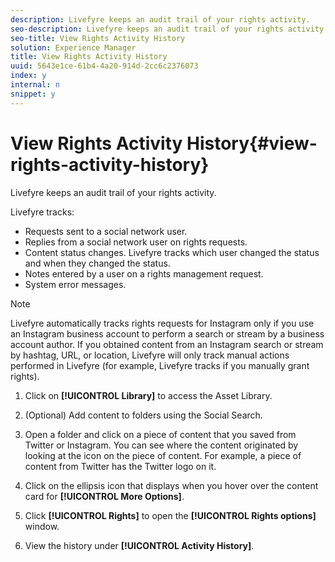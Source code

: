 ```yaml
---
description: Livefyre keeps an audit trail of your rights activity.
seo-description: Livefyre keeps an audit trail of your rights activity.
seo-title: View Rights Activity History
solution: Experience Manager
title: View Rights Activity History
uuid: 5643e1ce-61b4-4a20-914d-2cc6c2376073
index: y
internal: n
snippet: y
---
```


# View Rights Activity History{#view-rights-activity-history}

Livefyre keeps an audit trail of your rights activity.

Livefyre tracks:

* Requests sent to a social network user.
* Replies from a social network user on rights requests.
* Content status changes. Livefyre tracks which user changed the status and when they changed the status. 
* Notes entered by a user on a rights management request.
* System error messages.

>[!NOTE]
>
>Livefyre automatically tracks rights requests for Instagram only if you use an Instagram business account to perform a search or stream by a business account author. If you obtained content from an Instagram search or stream by hashtag, URL, or location, Livefyre will only track manual actions performed in Livefyre (for example, Livefyre tracks if you manually grant rights).

1. Click on **[!UICONTROL Library]** to access the Asset Library.
1. (Optional) Add content to folders using the Social Search.
1. Open a folder and click on a piece of content that you saved from Twitter or Instagram. You can see where the content originated by looking at the icon on the piece of content. For example, a piece of content from Twitter has the Twitter logo on it.
1. Click on the ellipsis icon that displays when you hover over the content card for **[!UICONTROL More Options]**. 
1. Click **[!UICONTROL Rights]** to open the **[!UICONTROL Rights options]** window.

1. View the history under **[!UICONTROL Activity History]**.

